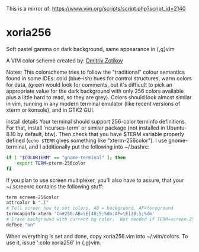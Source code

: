 This is a mirror of: https://www.vim.org/scripts/script.php?script_id=2140

# xoria256
Soft pastel gamma on dark background, same appearance in {,g}vim

A VIM color scheme created by: [Dmitriy Zotikov](https://www.vim.org/account/profile.php?user_id=13852)

Notes:
This colorscheme tries to follow the "traditional" colour semantics found in some IDEs: cold (blue-ish) hues for control structures, warm colors for data, (green would look for comments, but it's difficult to pick an appropriate value for the dark background with only 256 colors available plus a little hard to read, so they are grey). Colors should look almost similar in vim, running in any modern terminal emulator (like recent versions of xterm or konsole), and in GTK2 GUI.

install details
Your terminal should support 256-color terminfo definitions.  For that, install 'ncurses-term' or similar package (not installed in Ubuntu-8.10 by default, btw). Then check that you have $TERM variable properly defined (`echo $TERM` gives something like "xterm-256color"). I use gnome-terminal, and I additionally put the following into ~/.bashrc:

```bash
if [ "$COLORTERM" == "gnome-terminal" ]; then
    export TERM=xterm-256color
fi
```

If you plan to use screen multiplexer, you'll also have to assure, that your ~/.screenrc contains the following stuff:

```bash
term screen-256color
attrcolor b ".I"
# Tell screen how to set colors. AB = background, AF=foreground
termcapinfo xterm 'Co#256:AB=\E[48;5;%dm:AF=\E[38;5;%dm'
# Erase background with current bg color.  Not needed if TERM=screen-256color
defbce "on"
```

When everything is set and done, copy xoria256.vim into ~/.vim/colors.  To use it, issue ':colo xoria256' in {,g}vim.

